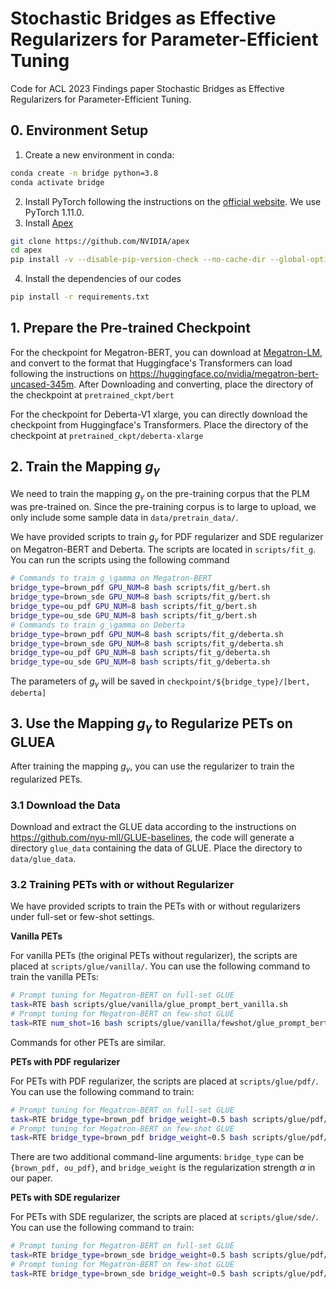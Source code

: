 # Stochastic Bridges as Effective Regularizers for Parameter-Efficient Tuning
Code for ACL 2023 Findings paper Stochastic Bridges as Effective Regularizers for Parameter-Efficient Tuning.
## 0. Environment Setup
1. Create a new environment in conda:
```bash
conda create -n bridge python=3.8
conda activate bridge
```
2. Install PyTorch following the instructions on the [official website](https://pytorch.org/get-started/locally/). We use PyTorch 1.11.0.
3. Install [Apex](https://github.com/NVIDIA/apex#from-source)
```bash
git clone https://github.com/NVIDIA/apex
cd apex
pip install -v --disable-pip-version-check --no-cache-dir --global-option="--cpp_ext" --global-option="--cuda_ext" ./
```
4. Install the dependencies of our codes
```bash
pip install -r requirements.txt
```

## 1. Prepare the Pre-trained Checkpoint
For the checkpoint for Megatron-BERT, you can download at [Megatron-LM](https://github.com/NVIDIA/Megatron-LM), and convert to the format that Huggingface's Transformers can load following the instructions on https://huggingface.co/nvidia/megatron-bert-uncased-345m. After Downloading and converting, place the directory of the checkpoint at `pretrained_ckpt/bert`

For the checkpoint for Deberta-V1 xlarge, you can directly download the checkpoint from Huggingface's Transformers. Place the directory of the checkpoint at `pretrained_ckpt/deberta-xlarge`

## 2. Train the Mapping $g_\gamma$
We need to train the mapping $g_\gamma$ on the pre-training corpus that the PLM was pre-trained on. Since the pre-training corpus is to large to upload, we only include some sample data in `data/pretrain_data/`. 

We have provided scripts to train $g_\gamma$ for PDF regularizer and SDE regularizer on Megatron-BERT and Deberta. The scripts are located in `scripts/fit_g`. You can run the scripts using the following command
```bash
# Commands to train g_\gamma on Megatron-BERT
bridge_type=brown_pdf GPU_NUM=8 bash scripts/fit_g/bert.sh
bridge_type=brown_sde GPU_NUM=8 bash scripts/fit_g/bert.sh
bridge_type=ou_pdf GPU_NUM=8 bash scripts/fit_g/bert.sh
bridge_type=ou_sde GPU_NUM=8 bash scripts/fit_g/bert.sh
# Commands to train g_\gamma on Deberta
bridge_type=brown_pdf GPU_NUM=8 bash scripts/fit_g/deberta.sh
bridge_type=brown_sde GPU_NUM=8 bash scripts/fit_g/deberta.sh
bridge_type=ou_pdf GPU_NUM=8 bash scripts/fit_g/deberta.sh
bridge_type=ou_sde GPU_NUM=8 bash scripts/fit_g/deberta.sh
```
The parameters of $g_\gamma$ will be saved in `checkpoint/${bridge_type}/[bert, deberta]`

## 3. Use the Mapping $g_\gamma$ to Regularize PETs on GLUEA
After training the mapping $g_\gamma$, you can use the regularizer to train the regularized PETs.
### 3.1 Download the Data
Download and extract the GLUE data according to the instructions on https://github.com/nyu-mll/GLUE-baselines, the code will generate a directory `glue_data` containing the data of GLUE. Place the directory to `data/glue_data`. 

### 3.2 Training PETs with or without Regularizer
We have provided scripts to train the PETs with or without regularizers under full-set or few-shot settings.

**Vanilla PETs**

For vanilla PETs (the original PETs without regularizer), the scripts are placed at `scripts/glue/vanilla/`. You can use the following command to train the vanilla PETs:
```bash
# Prompt tuning for Megatron-BERT on full-set GLUE
task=RTE bash scripts/glue/vanilla/glue_prompt_bert_vanilla.sh
# Prompt tuning for Megatron-BERT on few-shot GLUE
task=RTE num_shot=16 bash scripts/glue/vanilla/fewshot/glue_prompt_bert_fewshot_vanilla.sh
```
Commands for other PETs are similar.

**PETs with PDF regularizer**

For PETs with PDF regularizer, the scripts are placed at `scripts/glue/pdf/`. You can use the following command to train:
```bash
# Prompt tuning for Megatron-BERT on full-set GLUE
task=RTE bridge_type=brown_pdf bridge_weight=0.5 bash scripts/glue/pdf/glue_prompt_bert.sh
# Prompt tuning for Megatron-BERT on few-shot GLUE
task=RTE bridge_type=brown_pdf bridge_weight=0.5 bash scripts/glue/pdf/glue_prompt_bert.sh
```
There are two additional command-line arguments: `bridge_type` can be `{brown_pdf, ou_pdf}`, and `bridge_weight` is the regularization strength $\alpha$ in our paper.

**PETs with SDE regularizer**

For PETs with SDE regularizer, the scripts are placed at `scripts/glue/sde/`. You can use the following command to train:
```bash
# Prompt tuning for Megatron-BERT on full-set GLUE
task=RTE bridge_type=brown_sde bridge_weight=0.5 bash scripts/glue/pdf/glue_prompt_bert.sh
# Prompt tuning for Megatron-BERT on few-shot GLUE
task=RTE bridge_type=brown_sde bridge_weight=0.5 bash scripts/glue/pdf/glue_prompt_bert.sh
```
